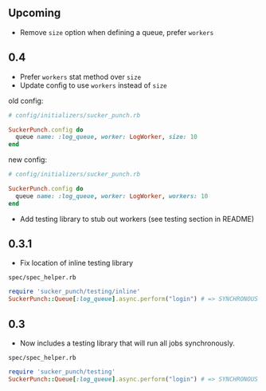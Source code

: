 Upcoming
--------

- Remove `size` option when defining a queue, prefer `workers`

0.4
-----------
- Prefer `workers` stat method over `size`
- Update config to use `workers` instead of `size`

old config:

```Ruby
# config/initializers/sucker_punch.rb

SuckerPunch.config do
  queue name: :log_queue, worker: LogWorker, size: 10
end
```

new config:

```Ruby
# config/initializers/sucker_punch.rb

SuckerPunch.config do
  queue name: :log_queue, worker: LogWorker, workers: 10
end
```
- Add testing library to stub out workers (see testing section in README)

0.3.1
-----------

- Fix location of inline testing library

`spec/spec_helper.rb`
```ruby
require 'sucker_punch/testing/inline'
SuckerPunch::Queue[:log_queue].async.perform("login") # => SYNCHRONOUS
```

0.3
-----------

- Now includes a testing library that will run all jobs synchronously.

`spec/spec_helper.rb`
```ruby
require 'sucker_punch/testing'
SuckerPunch::Queue[:log_queue].async.perform("login") # => SYNCHRONOUS
```
